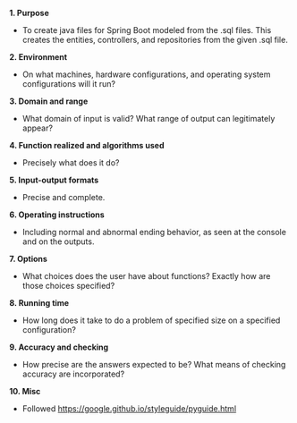 **1. Purpose**
* To create java files for Spring Boot modeled from the .sql files. This creates the entities, controllers, and repositories from the given .sql file.

**2. Environment** <ToDo>
* On what machines, hardware configurations, and operating system configurations will it run?

**3. Domain and range** <ToDo>
* What domain of input is valid? What range of output can legitimately appear?

**4. Function realized and algorithms used** <ToDo>
* Precisely what does it do?

**5. Input-output formats** <ToDo>
* Precise and complete.

**6. Operating instructions** <ToDo>
* Including normal and abnormal ending behavior, as seen at the console and on the outputs.

**7. Options** <ToDo>
* What choices does the user have about functions? Exactly how are those choices specified?

**8. Running time** <ToDo>
* How long does it take to do a problem of specified size on a specified configuration?

**9. Accuracy and checking** <ToDo>
* How precise are the answers expected to be? What means of checking accuracy are
	incorporated?

**10. Misc**
* Followed https://google.github.io/styleguide/pyguide.html
